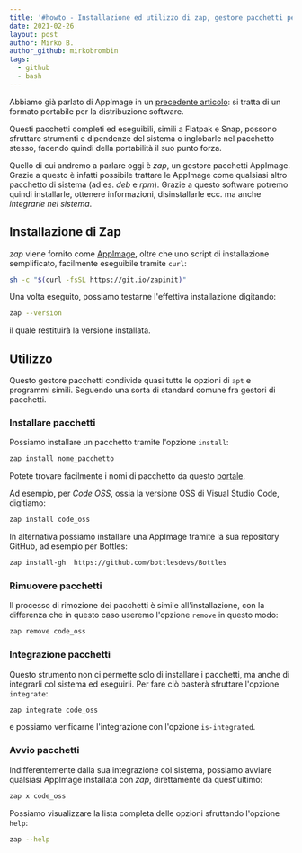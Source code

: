 ```yaml
---
title: '#howto - Installazione ed utilizzo di zap, gestore pacchetti per AppImage'
date: 2021-02-26
layout: post
author: Mirko B.
author_github: mirkobrombin
tags:
  - github  
  - bash
---
```

Abbiamo già parlato di AppImage in un [precedente articolo](https://linuxhub.it/articles/howto-utilizzo-ed-installazione-di-appimage): si tratta di un formato portabile per la distribuzione software. 

Questi pacchetti completi ed eseguibili, simili a Flatpak e Snap, possono sfruttare strumenti e dipendenze del sistema o inglobarle nel pacchetto stesso, facendo quindi della portabilità il suo punto forza.

Quello di cui andremo a parlare oggi è *zap*, un gestore pacchetti AppImage. Grazie a questo è infatti possibile trattare le AppImage come qualsiasi altro pacchetto di sistema (ad es. *deb* e *rpm*). Grazie a questo software potremo quindi installarle, ottenere informazioni, disinstallarle ecc. ma anche *integrarle nel sistema*.

## Installazione di Zap
*zap* viene fornito come [AppImage](https://github.com/srevinsaju/zap/releases), oltre che uno script di installazione semplificato, facilmente eseguibile tramite `curl`:

```bash
sh -c "$(curl -fsSL https://git.io/zapinit)"
```

Una volta eseguito, possiamo testarne l'effettiva installazione digitando:

```bash
zap --version
```

il quale restituirà la versione installata.

## Utilizzo
Questo gestore pacchetti condivide quasi tutte le opzioni di `apt` e programmi simili. Seguendo una sorta di standard comune fra gestori di pacchetti.

### Installare pacchetti
Possiamo installare un pacchetto tramite l'opzione `install`:

```bash
zap install nome_pacchetto
```

Potete trovare facilmente i nomi di pacchetto da questo <a href="https://g.srevinsaju.me/get-appimage/p/1">portale</a>.

Ad esempio, per *Code OSS*, ossia la versione OSS di Visual Studio Code, digitiamo:

```bash
zap install code_oss
```

In alternativa possiamo installare una AppImage tramite la sua repository GitHub, ad esempio per Bottles:

```bash
zap install-gh  https://github.com/bottlesdevs/Bottles 
```

### Rimuovere pacchetti
Il processo di rimozione dei pacchetti è simile all'installazione, con la differenza che in questo caso useremo l'opzione `remove` in questo modo:

```bash
zap remove code_oss
```

### Integrazione pacchetti
Questo strumento non ci permette solo di installare i pacchetti, ma anche di integrarli col sistema ed eseguirli. Per fare ciò basterà sfruttare l'opzione `integrate`:

```bash
zap integrate code_oss
```

e possiamo verificarne l'integrazione con l'opzione `is-integrated`.

### Avvio pacchetti
Indifferentemente dalla sua integrazione col sistema, possiamo avviare qualsiasi AppImage installata con *zap*, direttamente da quest'ultimo:

```bash
zap x code_oss
```

Possiamo visualizzare la lista completa delle opzioni sfruttando l'opzione `help`:

```bash
zap --help
```


